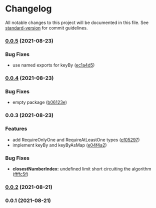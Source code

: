 # Changelog

All notable changes to this project will be documented in this file. See [standard-version](https://github.com/conventional-changelog/standard-version) for commit guidelines.

### [0.0.5](https://github.com/BenedictOng42/fastfunctions/compare/v0.0.4...v0.0.5) (2021-08-23)


### Bug Fixes

* use named exports for keyBy ([ec1a4d5](https://github.com/BenedictOng42/fastfunctions/commit/ec1a4d5f7d8767fd32e14d019b94ff886e8c083e))

### [0.0.4](https://github.com/BenedictOng42/fastfunctions/compare/v0.0.3...v0.0.4) (2021-08-23)


### Bug Fixes

* empty package ([b06123e](https://github.com/BenedictOng42/fastfunctions/commit/b06123e02d92747ee95191aadca445ec66ed341e))

### 0.0.3 (2021-08-23)


### Features

* add RequireOnlyOne and RequireAtLeastOne types ([cf05297](https://github.com/BenedictOng42/fastfunctions/commit/cf05297648b4ac5323c8508b4a37bbcb2baca268))
* implement keyBy and keyByAsMap ([e04f4a2](https://github.com/BenedictOng42/fastfunctions/commit/e04f4a23babd7abb3cb4a4044ac1112cb0d8c6e1))


### Bug Fixes

* **closestNumberIndex:** undefined limit short circuiting the algorithm ([ffffc5f](https://github.com/BenedictOng42/fastfunctions/commit/ffffc5fd0c22f713ce9f49319aff45958fe8a4df))

### [0.0.2](https://github.com/BenedictOng42/fastfunctions/compare/v0.0.1...v0.0.2) (2021-08-21)


### 0.0.1 (2021-08-21)
